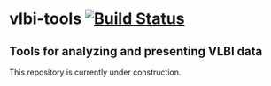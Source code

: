 # vlbi-tools [![Build Status](https://travis-ci.org/tudo-astroparticlephysics/vlbi-tools.svg?branch=master)](https://travis-ci.org/tudo-astroparticlephysics/vlbi-tools)

## Tools for analyzing and presenting VLBI data

This repository is currently under construction.
